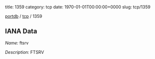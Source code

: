 title: 1359
category: tcp
date: 1970-01-01T00:00:00+0000
slug: tcp/1359

[portdb](/) / [tcp](/category/tcp.html) / 1359


## IANA Data

_Name:_ ftsrv

_Description:_ FTSRV

